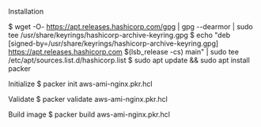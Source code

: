 Installation

$ wget -O- https://apt.releases.hashicorp.com/gpg | gpg --dearmor | sudo tee /usr/share/keyrings/hashicorp-archive-keyring.gpg
$ echo "deb [signed-by=/usr/share/keyrings/hashicorp-archive-keyring.gpg] https://apt.releases.hashicorp.com $(lsb_release -cs) main" | sudo tee /etc/apt/sources.list.d/hashicorp.list
$ sudo apt update && sudo apt install packer


Initialize
$ packer init aws-ami-nginx.pkr.hcl

Validate
$ packer validate aws-ami-nginx.pkr.hcl

Build image
$ packer build aws-ami-nginx.pkr.hcl
